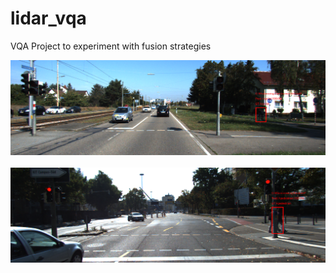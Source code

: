 # lidar_vqa

VQA Project to experiment with fusion strategies

![sample_06](outputs/eval/sample_06.png) <br/><br/>
![sample_13](outputs/eval/sample_15.png) <br/><br/>
